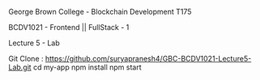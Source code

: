 George Brown College - Blockchain Development T175

BCDV1021 - Frontend || FullStack - 1

Lecture 5 - Lab

Git Clone : https://github.com/suryapranesh4/GBC-BCDV1021-Lecture5-Lab.git
cd my-app
npm install
npm start
